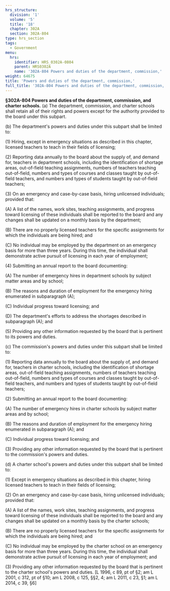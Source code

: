 ```yaml
---
hrs_structure:
  division: '1'
  volume: '5'
  title: '18'
  chapter: 302A
  section: 302A-804
type: hrs_section
tags:
  - Government
menu:
  hrs:
    identifier: HRS_0302A-0804
    parent: HRS0302A
    name: '302A-804 Powers and duties of the department, commission,'
weight: 64675
title: 'Powers and duties of the department, commission,'
full_title: '302A-804 Powers and duties of the department, commission,'
---
```

**§302A-804 Powers and duties of the department, commission, and charter schools.** (a) The department, commission, and charter schools shall retain all of their rights and powers except for the authority provided to the board under this subpart.

(b) The department's powers and duties under this subpart shall be limited to:

(1) Hiring, except in emergency situations as described in this chapter, licensed teachers to teach in their fields of licensing;

(2) Reporting data annually to the board about the supply of, and demand for, teachers in department schools, including the identification of shortage areas, out-of-field teaching assignments, numbers of teachers teaching out-of-field, numbers and types of courses and classes taught by out-of-field teachers, and numbers and types of students taught by out-of-field teachers;

(3) On an emergency and case-by-case basis, hiring unlicensed individuals; provided that:

(A) A list of the names, work sites, teaching assignments, and progress toward licensing of these individuals shall be reported to the board and any changes shall be updated on a monthly basis by the department;

(B) There are no properly licensed teachers for the specific assignments for which the individuals are being hired; and

(C) No individual may be employed by the department on an emergency basis for more than three years. During this time, the individual shall demonstrate active pursuit of licensing in each year of employment;

(4) Submitting an annual report to the board documenting:

(A) The number of emergency hires in department schools by subject matter areas and by school;

(B) The reasons and duration of employment for the emergency hiring enumerated in subparagraph (A);

(C) Individual progress toward licensing; and

(D) The department's efforts to address the shortages described in subparagraph (A); and

(5) Providing any other information requested by the board that is pertinent to its powers and duties.

(c) The commission's powers and duties under this subpart shall be limited to:

(1) Reporting data annually to the board about the supply of, and demand for, teachers in charter schools, including the identification of shortage areas, out-of-field teaching assignments, numbers of teachers teaching out-of-field, numbers and types of courses and classes taught by out-of-field teachers, and numbers and types of students taught by out-of-field teachers;

(2) Submitting an annual report to the board documenting:

(A) The number of emergency hires in charter schools by subject matter areas and by school;

(B) The reasons and duration of employment for the emergency hiring enumerated in subparagraph (A); and

(C) Individual progress toward licensing; and

(3) Providing any other information requested by the board that is pertinent to the commission's powers and duties.

(d) A charter school's powers and duties under this subpart shall be limited to:

(1) Except in emergency situations as described in this chapter, hiring licensed teachers to teach in their fields of licensing;

(2) On an emergency and case-by-case basis, hiring unlicensed individuals; provided that:

(A) A list of the names, work sites, teaching assignments, and progress toward licensing of these individuals shall be reported to the board and any changes shall be updated on a monthly basis by the charter schools;

(B) There are no properly licensed teachers for the specific assignments for which the individuals are being hired; and

(C) No individual may be employed by the charter school on an emergency basis for more than three years. During this time, the individual shall demonstrate active pursuit of licensing in each year of employment; and

(3) Providing any other information requested by the board that is pertinent to the charter school's powers and duties. [L 1996, c 89, pt of §2; am L 2001, c 312, pt of §10; am L 2008, c 125, §§2, 4; am L 2011, c 23, §1; am L 2014, c 39, §6]